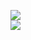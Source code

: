 [![](https://img.shields.io/badge/Made%20With-Github%20Spray-lightgrey.svg?style=for-the-badge&logo=github)](https://github.com/Annihil/github-spray#32502)  
[![](https://i.imgur.com/2DrTn0Z.gif)](https://github.com/Annihil/github-spray)